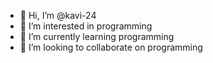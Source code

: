 - 👋 Hi, I’m @kavi-24
- 👀 I’m interested in programming
- 🌱 I’m currently learning programming
- 💞️ I’m looking to collaborate on programming

<!---
kavi-24/kavi-24 is a ✨ special ✨ repository because its `README.md` (this file) appears on your GitHub profile.
You can click the Preview link to take a look at your changes.
--->
